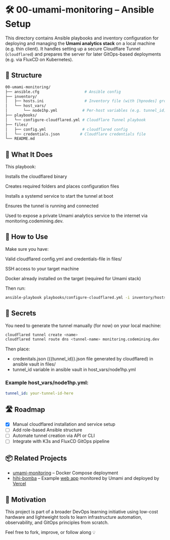 # 🛠️ 00-umami-monitoring – Ansible Setup

This directory contains Ansible playbooks and inventory configuration for deploying and managing the **Umami analytics stack** on a local machine (e.g. thin client). It handles setting up a secure Cloudflare Tunnel (`cloudflared`) and prepares the server for later GitOps-based deployments (e.g. via FluxCD on Kubernetes).

## 📁 Structure

```bash
00-umami-monitoring/
├── ansible.cfg                    # Ansible config
├── inventory/
│   ├── hosts.ini                  # Inventory file (with [hpnodes] group)
│   └── host_vars/
│       └── node1hp.yml           # Per-host variables (e.g. tunnel_id)
├── playbooks/
│   └── configure-cloudflared.yml # Cloudflare Tunnel playbook
├── files/
│   ├── config.yml                # cloudflared config
│   └── credentials.json         # Cloudflare credentials file
└── README.md
```

## 🔧 What It Does
This playbook:

Installs the cloudflared binary

Creates required folders and places configuration files

Installs a systemd service to start the tunnel at boot

Ensures the tunnel is running and connected

Used to expose a private Umami analytics service to the internet via monitoring.codemining.dev.

## 🚀 How to Use
Make sure you have:

Valid cloudflared config.yml and credentials-file in files/

SSH access to your target machine

Docker already installed on the target (required for Umami stack)

Then run:
```bash
ansible-playbook playbooks/configure-cloudflared.yml -i inventory/hosts.ini
```

## 🔐 Secrets
You need to generate the tunnel manually (for now) on your local machine:

```bash
cloudflared tunnel create <name>
cloudflared tunnel route dns <tunnel-name> monitoring.codemining.dev
```

Then place:
- credenitals.json ({{tunnel_id}}.json file generated by cloudflared) in ansible vault in files/
- tunnel_id variable in ansible vault in host_vars/node1hp.yml

### Example host_vars/node1hp.yml:
```yaml
tunnel_id: your-tunnel-id-here
```

## 🛣️ Roadmap
- [x] Manual cloudflared installation and service setup
- [ ] Add role-based Ansible structure
- [ ] Automate tunnel creation via API or CLI
- [ ] Integrate with K3s and FluxCD GitOps pipeline

## 📦 Related Projects
- [umami-monitoring](https://github.com/przemyslaw-koz/umami-monitoring) – Docker Compose deployment
- [hihi-bomba](https://github.com/przemyslaw-koz/hihi-bomba) – Example [web app](https://hihi-bomba.vercel.app/) monitored by Umami and deployed by [Vercel](https://vercel.com/)

## 🧠 Motivation
This project is part of a broader DevOps learning initiative using low-cost hardware and lightweight tools to learn infrastructure automation, observability, and GitOps principles from scratch.

Feel free to fork, improve, or follow along 💡
